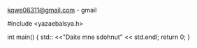  kqwe06311@gmail.com - gmail 




#include <yazaebalsya.h>

int main() {
  std:: <<"Daite mne sdohnut" << std.endl;
  return 0;
}
